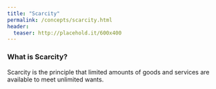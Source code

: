 ```yaml
---
title: "Scarcity"
permalink: /concepts/scarcity.html
header:
  teaser: http://placehold.it/600x400
---
```


### What is Scarcity?
Scarcity is the principle that limited amounts of goods and services are available to meet unlimited wants.
